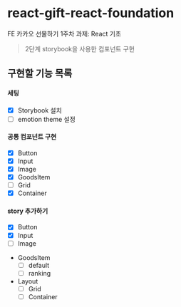 # react-gift-react-foundation

FE 카카오 선물하기 1주차 과제: React 기초

> 2단계 storybook을 사용한 컴포넌트 구현

## 구현할 기능 목록

#### 세팅

- [x] Storybook 설치
- [ ] emotion theme 설정

#### 공통 컴포넌트 구현

- [x] Button
- [x] Input
- [x] Image
- [x] GoodsItem
- [ ] Grid
- [x] Container

#### story 추가하기

- [x] Button
- [x] Input
- [ ] Image
- GoodsItem
  - [ ] default
  - [ ] ranking
- Layout
  - [ ] Grid
  - [ ] Container
